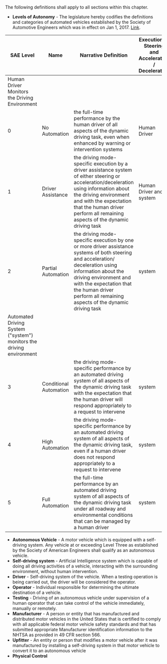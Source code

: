 The following definitions shall apply to all sections within this chapter.

- **Levels of Autonomy** - The legislature hereby codifies the definitions and categories of automated vehicles established by the Society of Automotive Engineers which was in effect on Jan 1, 2017. [Link](https://www.sae.org/misc/pdfs/automated_driving.pdf).
 
 | SAE Level                                                            | Name                   | Narrative Definition                                                                                                                                                                                                                                                                  | Execution of Steering and Acceleration / Deceleration | Monitoring of Driving Enviornment | Fallback Performance of Dynamic Driving Task | System Capability (Driving Modes |
 |----------------------------------------------------------------------|------------------------|---------------------------------------------------------------------------------------------------------------------------------------------------------------------------------------------------------------------------------------------------------------------------------------|-------------------------------------------------------|-----------------------------------|----------------------------------------------|----------------------------------|
 | Human Driver Monitors the Driving Environment                        |                        |                                                                                                                                                                                                                                                                                       |                                                       |                                   |                                              |                                  |
 | 0                                                                    | No Automation          | the full-time performance by the human driver of all aspects of the dynamic driving task, even when enhanced by warning or intervention systems                                                                                                                                       | Human Driver                                          | Human Driver                      | Human Driver                                 | N/A                              |
 | 1                                                                    | Driver Assistance      | the driving mode-specific execution by a driver assistance system of either steering or acceleration/deceleration using information about the driving environment and with the expectation that the human driver perform all remaining aspects of the dynamic driving task            | Human Driver and system                               | human driver                      | human driver                                 | some driving modes               |
 | 2                                                                    | Partial Automation     | the driving mode-specific execution by one or more driver assistance systems of both steering and acceleration/ deceleration using information about the driving environment and with the expectation that the human driver perform all remaining aspects of the dynamic driving task | system                                                | human driver                      | human driver                                 | some driving modes               |
 | Automated Driving System ("system") monitors the driving environment |                        |                                                                                                                                                                                                                                                                                       |                                                       |                                   |                                              |                                  |
 | 3                                                                    | Conditional Automation | the driving mode-specific performance by an automated driving system of all aspects of the dynamic driving task with the expectation that the human driver will respond appropriately to a request to intervene                                                                       | system                                                | system                            | human driver                                 | some driving modes               |
 | 4                                                                    | High Automation        | the driving mode-specific performance by an automated driving system of all aspects of the dynamic driving task, even if a human driver does not respond appropriately to a request to intervene                                                                                      | system                                                | system                            | system                                       | some driving modes               |
 | 5                                                                    | Full Automation        | the full-time performance by an automated driving system of all aspects of the dynamic driving task under all roadway and environmental conditions that can be managed by a human driver                                                                                              | system                                                | system                            | system                                       | all driving modes                |

- **Autonomous Vehicle** - A motor vehicle which is equipped with a self-driving system. Any vehicle at or exceeding Level Three as established by the Society of American Engineers shall qualify as an autonomous vehicle. 
- **Self-driving system** - Artificial Intelligence system which is capable of doing all driving activities of a vehicle, interacting with the surrounding environment, without human intervention.
- **Driver** - Self-driving system of the vehicle. When a testing operation is being carried out, the driver will be considered the operator.
- **Operator** - Individual responsible for determining the ultimate destination of a vehicle. 
- **Testing** - Driving of an autonomous vehicle under supervision of a human operator that can take control of the vehicle immediately, manually or remotely.
- **Manufacturer** - A person or entity that has manufactured and distributed motor vehicles in the United States that is certified to comply with all applicable federal motor vehicle safety standards and that has submitted appropriate Manufacturer identification information to the NHTSA as provided in 49 CFR section 566. 
- **Upfitter** - An entity or person that modifies a motor vehicle after it was manufactured by installing a self-driving system in that motor vehicle to convert it to an autonomous vehicle
- **Physical Control**